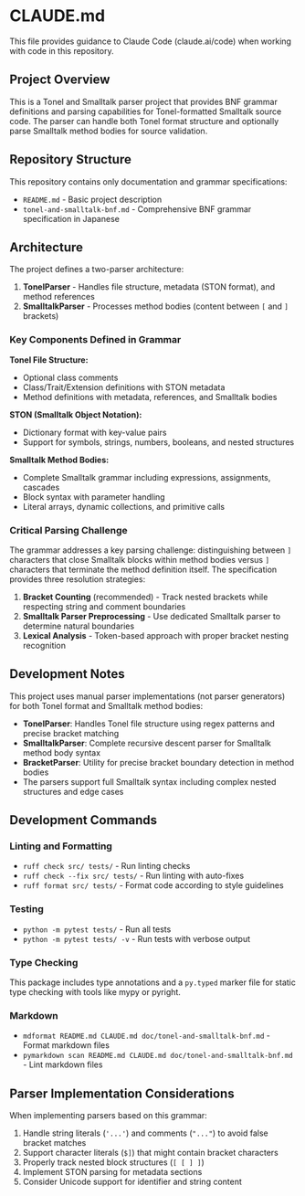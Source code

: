 # CLAUDE.md

This file provides guidance to Claude Code (claude.ai/code) when working with code in
this repository.

## Project Overview

This is a Tonel and Smalltalk parser project that provides BNF grammar definitions and
parsing capabilities for Tonel-formatted Smalltalk source code. The parser can handle
both Tonel format structure and optionally parse Smalltalk method bodies for source
validation.

## Repository Structure

This repository contains only documentation and grammar specifications:

- `README.md` - Basic project description
- `tonel-and-smalltalk-bnf.md` - Comprehensive BNF grammar specification in Japanese

## Architecture

The project defines a two-parser architecture:

1. **TonelParser** - Handles file structure, metadata (STON format), and method
   references
1. **SmalltalkParser** - Processes method bodies (content between `[` and `]` brackets)

### Key Components Defined in Grammar

**Tonel File Structure:**

- Optional class comments
- Class/Trait/Extension definitions with STON metadata
- Method definitions with metadata, references, and Smalltalk bodies

**STON (Smalltalk Object Notation):**

- Dictionary format with key-value pairs
- Support for symbols, strings, numbers, booleans, and nested structures

**Smalltalk Method Bodies:**

- Complete Smalltalk grammar including expressions, assignments, cascades
- Block syntax with parameter handling
- Literal arrays, dynamic collections, and primitive calls

### Critical Parsing Challenge

The grammar addresses a key parsing challenge: distinguishing between `]` characters
that close Smalltalk blocks within method bodies versus `]` characters that terminate
the method definition itself. The specification provides three resolution strategies:

1. **Bracket Counting** (recommended) - Track nested brackets while respecting string
   and comment boundaries
1. **Smalltalk Parser Preprocessing** - Use dedicated Smalltalk parser to determine
   natural boundaries
1. **Lexical Analysis** - Token-based approach with proper bracket nesting recognition

## Development Notes

This project uses manual parser implementations (not parser generators) for both Tonel
format and Smalltalk method bodies:

- **TonelParser**: Handles Tonel file structure using regex patterns and precise bracket
  matching
- **SmalltalkParser**: Complete recursive descent parser for Smalltalk method body
  syntax
- **BracketParser**: Utility for precise bracket boundary detection in method bodies
- The parsers support full Smalltalk syntax including complex nested structures and edge
  cases

## Development Commands

### Linting and Formatting

- `ruff check src/ tests/` - Run linting checks
- `ruff check --fix src/ tests/` - Run linting with auto-fixes
- `ruff format src/ tests/` - Format code according to style guidelines

### Testing

- `python -m pytest tests/` - Run all tests
- `python -m pytest tests/ -v` - Run tests with verbose output

### Type Checking

This package includes type annotations and a `py.typed` marker file for static type
checking with tools like mypy or pyright.

### Markdown

- `mdformat README.md CLAUDE.md doc/tonel-and-smalltalk-bnf.md` - Format markdown files
- `pymarkdown scan README.md CLAUDE.md doc/tonel-and-smalltalk-bnf.md` - Lint markdown
  files

## Parser Implementation Considerations

When implementing parsers based on this grammar:

1. Handle string literals (`'...'`) and comments (`"..."`) to avoid false bracket
   matches
1. Support character literals (`$]`) that might contain bracket characters
1. Properly track nested block structures (`[ [ ] ]`)
1. Implement STON parsing for metadata sections
1. Consider Unicode support for identifier and string content
